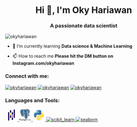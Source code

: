 <h1 align="center">Hi 👋, I'm Oky Hariawan</h1>
<h3 align="center">A passionate data scientist</h3>

<p align="left"> <img src="https://komarev.com/ghpvc/?username=okyhariawan&label=Profile%20views&color=0e75b6&style=flat" alt="okyhariawan" /> </p>

- 🌱 I’m currently learning **Data science & Machine Learning**

- 📫 How to reach me **Please hit the DM button on Instagram.com/okyhariawan**

<h3 align="left">Connect with me:</h3>
<p align="left">
<a href="https://linkedin.com/in/okyhariawan" target="blank"><img align="center" src="https://raw.githubusercontent.com/rahuldkjain/github-profile-readme-generator/master/src/images/icons/Social/linked-in-alt.svg" alt="okyhariawan" height="30" width="40" /></a>
<a href="https://kaggle.com/okyhariawan" target="blank"><img align="center" src="https://raw.githubusercontent.com/rahuldkjain/github-profile-readme-generator/master/src/images/icons/Social/kaggle.svg" alt="okyhariawan" height="30" width="40" /></a>
<a href="https://instagram.com/okyhariawan" target="blank"><img align="center" src="https://raw.githubusercontent.com/rahuldkjain/github-profile-readme-generator/master/src/images/icons/Social/instagram.svg" alt="okyhariawan" height="30" width="40" /></a>
</p>

<h3 align="left">Languages and Tools:</h3>
<p align="left"> <a href="https://pandas.pydata.org/" target="_blank" rel="noreferrer"> <img src="https://raw.githubusercontent.com/devicons/devicon/2ae2a900d2f041da66e950e4d48052658d850630/icons/pandas/pandas-original.svg" alt="pandas" width="40" height="40"/> </a> <a href="https://www.postgresql.org" target="_blank" rel="noreferrer"> <img src="https://raw.githubusercontent.com/devicons/devicon/master/icons/postgresql/postgresql-original-wordmark.svg" alt="postgresql" width="40" height="40"/> </a> <a href="https://www.python.org" target="_blank" rel="noreferrer"> <img src="https://raw.githubusercontent.com/devicons/devicon/master/icons/python/python-original.svg" alt="python" width="40" height="40"/> </a> <a href="https://scikit-learn.org/" target="_blank" rel="noreferrer"> <img src="https://upload.wikimedia.org/wikipedia/commons/0/05/Scikit_learn_logo_small.svg" alt="scikit_learn" width="40" height="40"/> </a> <a href="https://seaborn.pydata.org/" target="_blank" rel="noreferrer"> <img src="https://seaborn.pydata.org/_images/logo-mark-lightbg.svg" alt="seaborn" width="40" height="40"/> </a> </p>
